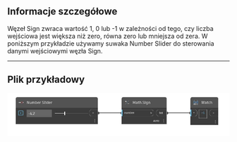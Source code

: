 ## Informacje szczegółowe
Węzeł Sign zwraca wartość 1, 0 lub -1 w zależności od tego, czy liczba wejściowa jest większa niż zero, równa zero lub mniejsza od zera. W poniższym przykładzie używamy suwaka Number Slider do sterowania danymi wejściowymi węzła Sign.
___
## Plik przykładowy

![Sign (number)](./DSCore.Math.Sign(number)_img.jpg)

